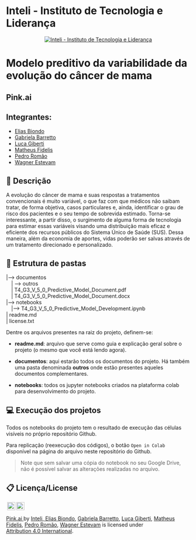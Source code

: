 # Inteli - Instituto de Tecnologia e Liderança 

<p align="center">
<a href= "https://www.inteli.edu.br/"><img src="https://www.inteli.edu.br/wp-content/uploads/2021/08/20172028/marca_1-2.png" alt="Inteli - Instituto de Tecnologia e Liderança" border="0"></a>
</p>

# Modelo preditivo da variabilidade da evolução do câncer de mama

## Pink.ai

## Integrantes: 
- <a href="https://www.linkedin.com/in/eliasbiondo"> Elias Biondo</a>
- <a href="https://www.linkedin.com/in/gabriela-barretto99/">Gabriela Barretto</a>
- <a href="https://www.linkedin.com/in/luca-giberti-63a4ab231">Luca Giberti</a>
- <a href="https://www.linkedin.com/in/matheus-fidelis-680520232/">Matheus Fidelis</a>
- <a href="https://www.linkedin.com/in/pedro-rom%C3%A3o-734b4920a/">Pedro Romão</a>
- <a href="https://www.linkedin.com/in/wagner-estevam-613002232/">Wagner Estevam</a>

## 📝 Descrição

A evolução do câncer de mama e suas respostas a tratamentos convencionais é muito variável, o que faz com que médicos não saibam tratar, de forma objetiva, casos particulares e, ainda, identificar o grau de risco dos pacientes e o seu tempo de sobrevida estimado. Torna-se interessante, a partir disso, o surgimento de alguma forma de tecnologia para estimar essas variáveis visando uma distribuição mais eficaz e eficiente dos recursos públicos do Sistema Único de Saúde (SUS). Dessa maneira, além da economia de aportes, vidas poderão ser salvas através de um tratamento direcionado e personalizado.


## 📁 Estrutura de pastas

|--> documentos<br>
  &emsp;| --> outros <br>
  &emsp;| T4_G3_V_5_0_Predictive_Model_Document.pdf<br>
  &emsp;| T4_G3_V_5_0_Predictive_Model_Document.docx<br>
|--> notebooks<br>
  &emsp;|--> T4_G3_V_5_0_Predictive_Model_Development.ipynb<br>
| readme.md<br>
| license.txt

Dentre os arquivos presentes na raiz do projeto, definem-se:

- <b>readme.md</b>: arquivo que serve como guia e explicação geral sobre o projeto (o mesmo que você está lendo agora).

- <b>documentos</b>: aqui estarão todos os documentos do projeto. Há também uma pasta denominada <b>outros</b> onde estão presentes aqueles documentos complementares.

- <b>notebooks</b>: todos os jupyter notebooks criados na plataforma colab para desenvolvimento do projeto.

## 💻 Execução dos projetos

Todos os notebooks do projeto tem o resultado de execução das células visíveis no próprio repositório Github.

Para replicação (reexecução dos códigos), o botão `Open in Colab` disponível na página do arquivo neste repositório do Github.
> Note que sem salvar uma cópia do notebook no seu Google Drive, não é possível salvar as alterações realizadas no arquivo.

## 📋 Licença/License

<img style="height:22px!important;margin-left:3px;vertical-align:text-bottom;" src="https://mirrors.creativecommons.org/presskit/icons/cc.svg?ref=chooser-v1"><img style="height:22px!important;margin-left:3px;vertical-align:text-bottom;" src="https://mirrors.creativecommons.org/presskit/icons/by.svg?ref=chooser-v1"><p xmlns:cc="http://creativecommons.org/ns#" xmlns:dct="http://purl.org/dc/terms/"><a property="dct:title" rel="cc:attributionURL" href="https://github.com/2022M3T4-Inteli/Pink.ai">Pink.ai  <a> by </a> <a rel="cc:attributionURL dct:creator" property="cc:attributionName" href="https://github.com/InteliProjects/.github/blob/main/profile/README.md">Inteli, <a href="https://www.linkedin.com/in/eliasbiondo">Elias Biondo</a>, <a href="https://www.linkedin.com/in/gabriela-barretto99/">Gabriela Barretto</a>, <a href="https://linkedin.com/in/luca-giberti-63a4ab231">Luca Giberti</a>, <a href="https://www.linkedin.com/in/matheus-fidelis-680520232/">Matheus Fidelis</a>, <a href="https://www.linkedin.com/in/pedro-rom%C3%A3o-734b4920a/">Pedro Romão</a>, <a href="https://www.linkedin.com/in/wagner-estevam-613002232/">Wagner Estevam</a> is licensed under <a href="http://creativecommons.org/licenses/by/4.0/?ref=chooser-v1" target="_blank" rel="license noopener noreferrer" style="display:inline-block;">Attribution 4.0 International</a>.</p>
